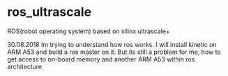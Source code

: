 # ros_ultrascale
ROS(robot operating system) based on xilinx ultrascale+

30.08.2018 Im trying to understand how ros works. I will install kinetic on ARM A53 and build a ros master on it.
But its still a problem for me, how to get access to on-board memory and another ARM A53 within ros architecture
